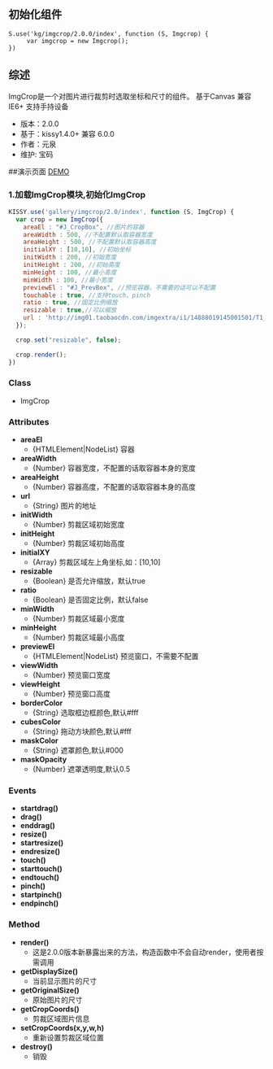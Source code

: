 
## 初始化组件
    
    S.use('kg/imgcrop/2.0.0/index', function (S, Imgcrop) {
         var imgcrop = new Imgcrop();
    })


## 综述

ImgCrop是一个对图片进行裁剪时选取坐标和尺寸的组件。
基于Canvas 兼容IE6+ 支持手持设备

* 版本：2.0.0
* 基于：kissy1.4.0+ 兼容 6.0.0
* 作者：元泉
* 维护: 宝码

##演示页面
[DEMO](/imgcrop/doc/demo/index.html)



### 1.加载ImgCrop模块,初始化ImgCrop

```javascript
KISSY.use('gallery/imgcrop/2.0/index', function (S, ImgCrop) {
  var crop = new ImgCrop({
    areaEl : "#J_CropBox", //图片的容器
    areaWidth : 500, //不配置默认取容器宽度
    areaHeight : 500, //不配置默认取容器高度
    initialXY : [10,10], //初始坐标
    initWidth : 200, //初始宽度
    initHeight : 200, //初始高度
    minHeight : 100, //最小高度
    minWidth : 100, //最小宽度
    previewEl : "#J_PrevBox", //预览容器，不需要的话可以不配置
    touchable : true, //支持touch、pinch
    ratio : true, //固定比例缩放
    resizable : true,//可以缩放
    url : 'http://img01.taobaocdn.com/imgextra/i1/14888019145001501/T1_iIPXl8dXXXXXXXX_!!855984888-0-pix.jpg'
  });

  crop.set("resizable", false);

  crop.render();
})
```


### Class ###
- ImgCrop

### Attributes
- **areaEl** 
  + {HTMLElement|NodeList} 容器
- **areaWidth** 
  + {Number} 容器宽度，不配置的话取容器本身的宽度
- **areaHeight** 
  + {Number} 容器高度，不配置的话取容器本身的高度
- **url** 
  + {String} 图片的地址
- **initWidth** 
  + {Number} 剪裁区域初始宽度
- **initHeight** 
  + {Number} 剪裁区域初始高度
- **initialXY**
  + {Array} 剪裁区域左上角坐标,如：[10,10]
- **resizable**
  + {Boolean} 是否允许缩放，默认true
- **ratio**
  + {Boolean} 是否固定比例，默认false
- **minWidth**
  + {Number} 剪裁区域最小宽度
- **minHeight**
  + {Number} 剪裁区域最小高度
- **previewEl**
  + {HTMLElement|NodeList} 预览窗口，不需要不配置
- **viewWidth**
  + {Number} 预览窗口宽度
- **viewHeight**
  + {Number} 预览窗口高度
- **borderColor**
  + {String} 选取框边框颜色,默认#fff
- **cubesColor**
  + {String} 拖动方块颜色,默认#fff
- **maskColor**
  + {String} 遮罩颜色,默认#000
- **maskOpacity**
  + {Number} 遮罩透明度,默认0.5



### Events
- **startdrag()**
- **drag()**
- **enddrag()**
- **resize()**
- **startresize()**
- **endresize()**
- **touch()**
- **starttouch()**
- **endtouch()**
- **pinch()**
- **startpinch()**
- **endpinch()**

### Method
- **render()**
  + 这是2.0.0版本新暴露出来的方法，构造函数中不会自动render，使用者按需调用
- **getDisplaySize()**
  + 当前显示图片的尺寸
- **getOriginalSize()**
  + 原始图片的尺寸
- **getCropCoords()**
  + 剪裁区域图片信息
- **setCropCoords(x,y,w,h)**
  + 重新设置剪裁区域位置
- **destroy()**
  + 销毁
